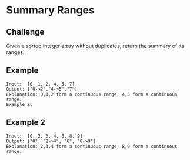 # Summary Ranges

## Challenge

Given a sorted integer array without duplicates, return the summary of its ranges.

## Example
```
Input:  [0, 1, 2, 4, 5, 7]
Output: ["0->2","4->5","7"]
Explanation: 0,1,2 form a continuous range; 4,5 form a continuous range.
Example 2:
```

## Example 2
```
Input:  [0, 2, 3, 4, 6, 8, 9]
Output: ["0", "2->4", "6", "8->9"]
Explanation: 2,3,4 form a continuous range; 8,9 form a continuous range.
```